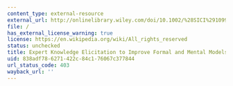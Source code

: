 ```yaml
---
content_type: external-resource
external_url: http://onlinelibrary.wiley.com/doi/10.1002/%28SICI%291099-1727%28199824%2914:4%3C309::AID-SDR154%3E3.0.CO;2-5/abstract
file: /
has_external_license_warning: true
license: https://en.wikipedia.org/wiki/All_rights_reserved
status: unchecked
title: Expert Knowledge Elicitation to Improve Formal and Mental Models
uid: 838adf78-6271-422c-84c1-76067c377844
url_status_code: 403
wayback_url: ''
---
```

